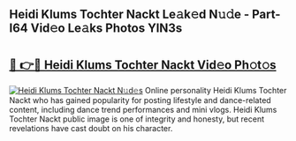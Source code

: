 ## Heidi Klums Tochter Nackt Le𝚊k𝚎d N𝚞𝚍e - Part-I64 Vid𝚎o Le𝚊ks Photos YlN3s

# <h2><a href="http://fb2bvn3.evod.top/?m=Heidi+Klums+Tochter+Nackt">🔗 👉🔴 Heidi Klums Tochter Nackt Vid𝚎o Ph𝚘t𝚘s</a></h2>

[![Heidi Klums Tochter Nackt N𝚞d𝚎s](https://i.imgur.com/8V9OHl7.gif)](http://fb2bvn3.evod.top/?m=Heidi+Klums+Tochter+Nackt)
Online personality Heidi Klums Tochter Nackt who has gained popularity for posting lifestyle and dance-related content, including dance trend performances and mini vlogs. Heidi Klums Tochter Nackt public image is one of integrity and honesty, but recent revelations have cast doubt on his character. 
